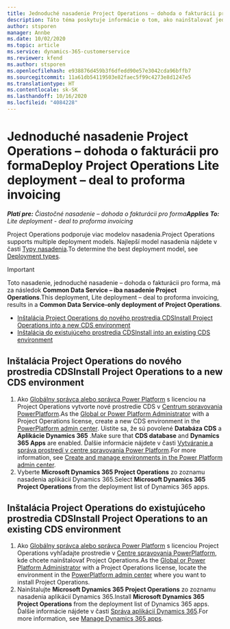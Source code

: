 ```yaml
---
title: Jednoduché nasadenie Project Operations – dohoda o fakturácii pro forma
description: Táto téma poskytuje informácie o tom, ako nainštalovať jednoduché nasadenie Project Operations – dohoda o fakturácii pro forma.
author: stsporen
manager: Annbe
ms.date: 10/02/2020
ms.topic: article
ms.service: dynamics-365-customerservice
ms.reviewer: kfend
ms.author: stsporen
ms.openlocfilehash: e938876d459b3f6dfedd90e57e3042cda96bffb7
ms.sourcegitcommit: 11a61db54119503e82faec5f99c4273e8d1247e5
ms.translationtype: HT
ms.contentlocale: sk-SK
ms.lasthandoff: 10/16/2020
ms.locfileid: "4084228"
---
```

# <a name="deploy-project-operations-lite-deployment--deal-to-proforma-invoicing"></a><span data-ttu-id="4fbcd-103">Jednoduché nasadenie Project Operations – dohoda o fakturácii pro forma</span><span class="sxs-lookup"><span data-stu-id="4fbcd-103">Deploy Project Operations Lite deployment – deal to proforma invoicing</span></span>

<span data-ttu-id="4fbcd-104">_**Platí pre:** Čiastočné nasadenie – dohoda o fakturácii pro forma_</span><span class="sxs-lookup"><span data-stu-id="4fbcd-104">_**Applies To:** Lite deployment - deal to proforma invoicing_</span></span>

<span data-ttu-id="4fbcd-105">Project Operations podporuje viac modelov nasadenia.</span><span class="sxs-lookup"><span data-stu-id="4fbcd-105">Project Operations supports multiple deployment models.</span></span> <span data-ttu-id="4fbcd-106">Najlepší model nasadenia nájdete v časti [Typy nasadenia](determine-deployment-type.md).</span><span class="sxs-lookup"><span data-stu-id="4fbcd-106">To determine the best deployment model, see [Deployment types](determine-deployment-type.md).</span></span>


> [!IMPORTANT]
> <span data-ttu-id="4fbcd-107">Toto nasadenie, jednoduché nasadenie – dohoda o fakturácii pro forma, má za následok **Common Data Service – iba nasadenie Project Operations**.</span><span class="sxs-lookup"><span data-stu-id="4fbcd-107">This deployment, Lite deployment – deal to proforma invoicing, results in a **Common Data Service-only deployment of Project Operations**.</span></span>

- [<span data-ttu-id="4fbcd-108">Inštalácia Project Operations do nového prostredia CDS</span><span class="sxs-lookup"><span data-stu-id="4fbcd-108">Install Project Operations into a new CDS environment</span></span>](#new)
- [<span data-ttu-id="4fbcd-109">Inštalácia do existujúceho prostredia CDS</span><span class="sxs-lookup"><span data-stu-id="4fbcd-109">Install into an existing CDS environment</span></span>](#existing)



## <a name="install-project-operations-to-a-new-cds-environment"></a><a name="new"></a><span data-ttu-id="4fbcd-110">Inštalácia Project Operations do nového prostredia CDS</span><span class="sxs-lookup"><span data-stu-id="4fbcd-110">Install Project Operations to a new CDS environment</span></span>

1. <span data-ttu-id="4fbcd-111">Ako [Globálny správca alebo správca Power Platform](https://docs.microsoft.com/power-platform/admin/global-service-administrators-can-administer-without-license) s licenciou na Project Operations vytvorte nové prostredie CDS v [Centrum spravovania PowerPlatform](https://admin.powerplatform.com).</span><span class="sxs-lookup"><span data-stu-id="4fbcd-111">As the [Global or Power Platform Administrator](https://docs.microsoft.com/power-platform/admin/global-service-administrators-can-administer-without-license) with a Project Operations license, create a new CDS environment in the [PowerPlatform admin center](https://admin.powerplatform.com).</span></span> <span data-ttu-id="4fbcd-112">Uistite sa, že sú povolené **Databáza CDS** a **Aplikácie Dynamics 365** .</span><span class="sxs-lookup"><span data-stu-id="4fbcd-112">Make sure that **CDS database** and **Dynamics 365 Apps** are enabled.</span></span> <span data-ttu-id="4fbcd-113">Ďalšie informácie nájdete v časti [Vytváranie a správa prostredí v centre spravovania Power Platform](https://docs.microsoft.com/power-platform/admin/create-environment#create-an-environment-in-the-power-platform-admin-center).</span><span class="sxs-lookup"><span data-stu-id="4fbcd-113">For more information, see [Create and manage environments in the Power Platform admin center](https://docs.microsoft.com/power-platform/admin/create-environment#create-an-environment-in-the-power-platform-admin-center).</span></span>
2. <span data-ttu-id="4fbcd-114">Vyberte **Microsoft Dynamics 365 Project Operations** zo zoznamu nasadenia aplikácií Dynamics 365.</span><span class="sxs-lookup"><span data-stu-id="4fbcd-114">Select **Microsoft Dynamics 365 Project Operations** from the deployment list of Dynamics 365 apps.</span></span>


## <a name="install-project-operations-to-an-existing-cds-environment"></a><a name="existing"></a><span data-ttu-id="4fbcd-115">Inštalácia Project Operations do existujúceho prostredia CDS</span><span class="sxs-lookup"><span data-stu-id="4fbcd-115">Install Project Operations to an existing CDS environment</span></span>

1. <span data-ttu-id="4fbcd-116">Ako [Globálny správca alebo správca Power Platform](https://docs.microsoft.com/power-platform/admin/global-service-administrators-can-administer-without-license) s licenciou Project Operations vyhľadajte prostredie v [Centre spravovania PowerPlatform](https://admin.powerplatform.com), kde chcete nainštalovať Project Operations.</span><span class="sxs-lookup"><span data-stu-id="4fbcd-116">As the [Global or Power Platform Administrator](https://docs.microsoft.com/power-platform/admin/global-service-administrators-can-administer-without-license) with a Project Operations license, locate the environment in the [PowerPlatform admin center](https://admin.powerplatform.com) where you want to install Project Operations.</span></span>
2. <span data-ttu-id="4fbcd-117">Nainštalujte **Microsoft Dynamics 365 Project Operations** zo zoznamu nasadenia aplikácií Dynamics 365.</span><span class="sxs-lookup"><span data-stu-id="4fbcd-117">Install **Microsoft Dynamics 365 Project Operations** from the deployment list of Dynamics 365 apps.</span></span> <span data-ttu-id="4fbcd-118">Ďalšie informácie nájdete v časti [Správa aplikácií Dynamics 365](https://docs.microsoft.com/power-platform/admin/manage-apps).</span><span class="sxs-lookup"><span data-stu-id="4fbcd-118">For more information, see [Manage Dynamics 365 apps](https://docs.microsoft.com/power-platform/admin/manage-apps).</span></span>


